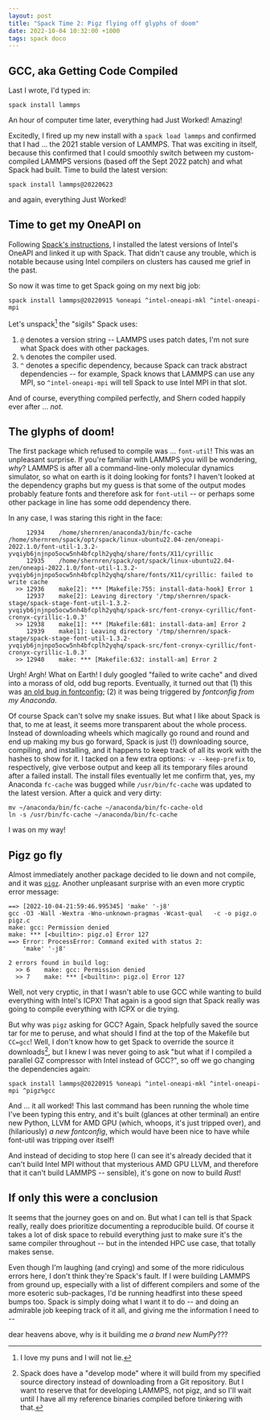 ```yaml
---
layout: post
title: "Spack Time 2: Pigz flying off glyphs of doom"
date: 2022-10-04 10:32:00 +1000
tags: spack doco
---
```


## GCC, aka Getting Code Compiled

Last I wrote, I'd typed in:

`spack install lammps`

An hour of computer time later, everything had Just Worked! Amazing!

Excitedly, I fired up my new install with a `spack load lammps` and confirmed that I had ... the 2021 stable version of LAMMPS. That was exciting in itself, because this confirmed that I could smoothly switch between my custom-compiled LAMMPS versions (based off the Sept 2022 patch) and what Spack had built. Time to build the latest version:

`spack install lammps@20220623`

and again, everything Just Worked!

## Time to get my OneAPI on

Following [Spack's instructions](https://spack.readthedocs.io/en/latest/build_systems/inteloneapipackage.html), I installed the latest versions of Intel's OneAPI and linked it up with Spack. That didn't cause any trouble, which is notable because using Intel compilers on clusters has caused me grief in the past.

So now it was time to get Spack going on my next big job:

`spack install lammps@20220915 %oneapi ^intel-oneapi-mkl ^intel-oneapi-mpi`

Let's unspack[^1] the "sigils" Spack uses:

1. `@` denotes a version string -- LAMMPS uses patch dates, I'm not sure what Spack does with other packages.
2. `%` denotes the compiler used.
3. `^` denotes a specific dependency, because Spack can track abstract dependencies -- for example, Spack knows that LAMMPS can use any MPI, so `^intel-oneapi-mpi` will tell Spack to use Intel MPI in that slot.

And of course, everything compiled perfectly, and Shern coded happily ever after ... *not*.

## The glyphs of doom!

The first package which refused to compile was ... `font-util`! This was an unpleasant surprise. If you're familiar with LAMMPS you will be wondering, *why*? LAMMPS is after all a command-line-only molecular dynamics simulator, so what on earth is it doing looking for fonts? I haven't looked at the dependency graphs but my guess is that some of the output modes probably feature fonts and therefore ask for `font-util` -- or perhaps some other package in line has some odd dependency there.

In any case, I was staring this right in the face:

```
     12934    /home/shernren/anaconda3/bin/fc-cache /home/shernren/spack/opt/spack/linux-ubuntu22.04-zen/oneapi-2022.1.0/font-util-1.3.2-yvqiyb6jnjnpo5ocw5nh4bfcplh2yqhq/share/fonts/X11/cyrillic
     12935    /home/shernren/spack/opt/spack/linux-ubuntu22.04-zen/oneapi-2022.1.0/font-util-1.3.2-yvqiyb6jnjnpo5ocw5nh4bfcplh2yqhq/share/fonts/X11/cyrillic: failed to write cache
  >> 12936    make[2]: *** [Makefile:755: install-data-hook] Error 1
     12937    make[2]: Leaving directory '/tmp/shernren/spack-stage/spack-stage-font-util-1.3.2-yvqiyb6jnjnpo5ocw5nh4bfcplh2yqhq/spack-src/font-cronyx-cyrillic/font-cronyx-cyrillic-1.0.3'
  >> 12938    make[1]: *** [Makefile:681: install-data-am] Error 2
     12939    make[1]: Leaving directory '/tmp/shernren/spack-stage/spack-stage-font-util-1.3.2-yvqiyb6jnjnpo5ocw5nh4bfcplh2yqhq/spack-src/font-cronyx-cyrillic/font-cronyx-cyrillic-1.0.3'
  >> 12940    make: *** [Makefile:632: install-am] Error 2
```

Urgh! Argh! What on Earth! I duly googled "failed to write cache" and dived into a morass of old, odd bug reports. Eventually, it turned out that (1) this was [an old bug in fontconfig](https://gitlab.freedesktop.org/fontconfig/fontconfig/-/issues/107); (2) it was being triggered by *fontconfig from my Anaconda*.

Of course Spack can't solve my snake issues. But what I like about Spack is that, to me at least, it seems more transparent about the whole process. Instead of downloading wheels which magically go round and round and end up making my bus go forward, Spack is just (!) downloading source, compiling, and installing, and it happens to keep track of all its work with the hashes to show for it. I tacked on a few extra options: `-v --keep-prefix` to, respectively, give verbose output and keep all its temporary files around after a failed install. The install files eventually let me confirm that, yes, my Anaconda `fc-cache` was bugged while `/usr/bin/fc-cache` was updated to the latest version. After a quick and very dirty:

```
mv ~/anaconda/bin/fc-cache ~/anaconda/bin/fc-cache-old
ln -s /usr/bin/fc-cache ~/anaconda/bin/fc-cache
```

I was on my way!

## Pigz go fly

Almost immediately another package decided to lie down and not compile, and it was [`pigz`](https://zlib.net/pigz/). Another unpleasant surprise with an even more cryptic error message:

```
==> [2022-10-04-21:59:46.995345] 'make' '-j8'
gcc -O3 -Wall -Wextra -Wno-unknown-pragmas -Wcast-qual   -c -o pigz.o pigz.c
make: gcc: Permission denied
make: *** [<builtin>: pigz.o] Error 127
==> Error: ProcessError: Command exited with status 2:
    'make' '-j8'

2 errors found in build log:
  >> 6    make: gcc: Permission denied
  >> 7    make: *** [<builtin>: pigz.o] Error 127
```

Well, not very cryptic, in that I wasn't able to use GCC while wanting to build everything with Intel's ICPX! That again is a good sign that Spack really was going to compile everything with ICPX or die trying.

But why was `pigz` asking for GCC? Again, Spack helpfully saved the source tar for me to peruse, and what should I find at the top of the Makefile but `CC=gcc`! Well, I don't know how to get Spack to override the source it downloads[^2], but I knew I was never going to ask "but what if I compiled a parallel GZ compressor with Intel instead of GCC?", so off we go changing the dependencies again:

`spack install lammps@20220915 %oneapi ^intel-oneapi-mkl ^intel-oneapi-mpi ^pigz%gcc`

And ... it all worked! This last command has been running the whole time I've been typing this entry, and it's built (glances at other terminal) an entire new Python, LLVM for AMD GPU (which, whoops, it's just tripped over), and (hilariously) *a new fontconfig*, which would have been nice to have while font-util was tripping over itself!

And instead of deciding to stop here (I can see it's already decided that it can't build Intel MPI without that mysterious AMD GPU LLVM, and therefore that it can't build LAMMPS -- sensible), it's gone on now to build *Rust*!

## If only this were a conclusion

It seems that the journey goes on and on. But what I can tell is that Spack really, really does prioritize documenting a reproducible build. Of course it takes a lot of disk space to rebuild everything just to make sure it's the same compiler throughout -- but in the intended HPC use case, that totally makes sense.

Even though I'm laughing (and crying) and some of the more ridiculous errors here, I don't think they're Spack's fault. If I were building LAMMPS from ground up, especially with a list of different compilers and some of the more esoteric sub-packages, I'd be running headfirst into these speed bumps too. Spack is simply doing what I want it to do -- and doing an admirable job keeping track of it all, and giving me the information I need to --

dear heavens above, why is it building me *a brand new NumPy*???

[^1]: I love my puns and I will not lie.

[^2]: Spack does have a "develop mode" where it will build from my specified source directory instead of downloading from a Git repository. But I want to reserve that for developing LAMMPS, not pigz, and so I'll wait until I have all my reference binaries compiled before tinkering with that.
